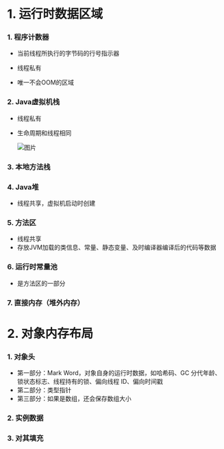# 1. 运行时数据区域


### 1. 程序计数器

   - 当前线程所执行的字节码的行号指示器

   - 线程私有
   - 唯一不会OOM的区域
### 2. Java虚拟机栈

   - 线程私有

   - 生命周期和线程相同

     

     ![图片](https://mmbiz.qpic.cn/mmbiz_jpg/PcKNcQ3biaoSGyCUDEnlBApjG47TzCXgPVd7AkxPk3oSibwB4N2JNLHam7FkSjWNFVqmCrzdk47N65YFAb0ia1q7w/640?wx_fmt=jpeg&tp=webp&wxfrom=5&wx_lazy=1&wx_co=1)
### 3. 本地方法栈
### 4. Java堆

   - 线程共享，虚拟机启动时创建
### 5. 方法区

   - 线程共享
   - 存放JVM加载的类信息、常量、静态变量、及时编译器编译后的代码等数据
### 6. 运行时常量池

   - 是方法区的一部分
### 7. 直接内存（堆外内存）






# 2. 对象内存布局

### 1. 对象头

- 第一部分：Mark Word，对象自身的运行时数据，如哈希码、GC 分代年龄、锁状态标志、线程持有的锁、偏向线程 ID、偏向时间戳
- 第二部分：类型指针
- 第三部分：如果是数组，还会保存数组大小

### 2. 实例数据
### 3. 对其填充